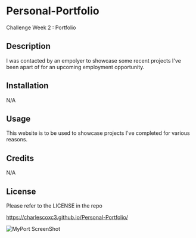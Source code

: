 # Personal-Portfolio
Challenge Week 2 : Portfolio

## Description
I was contacted by an empolyer to showcase some recent projects I've been apart of for an upcoming employment opportunity.

## Installation
N/A

## Usage
This website is to be used to showcase projects I've completed for various reasons.

## Credits
N/A

## License
Please refer to the LICENSE in the repo

https://charlescoxc3.github.io/Personal-Portfolio/

![MyPort ScreenShot](https://user-images.githubusercontent.com/112132288/192201311-1f557484-097f-448f-a629-d1b946180295.png)
